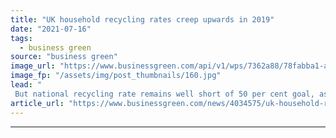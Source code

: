 ```yaml
---
title: "UK household recycling rates creep upwards in 2019"
date: "2021-07-16"
tags: 
  - business green
source: "business green"
image_url: "https://www.businessgreen.com/api/v1/wps/7362a88/78fabba1-a92d-4ba5-a6c7-2919a3509bbd/4/recycling-bins-on-street-185x114.jpg"
image_fp: "/assets/img/post_thumbnails/160.jpg"
lead: "
 But national recycling rate remains well short of 50 per cent goal, as sluggish progress that dominated the past decade continues ..."
article_url: "https://www.businessgreen.com/news/4034575/uk-household-recycling-rates-creep-upwards-2019"
---
```


---
